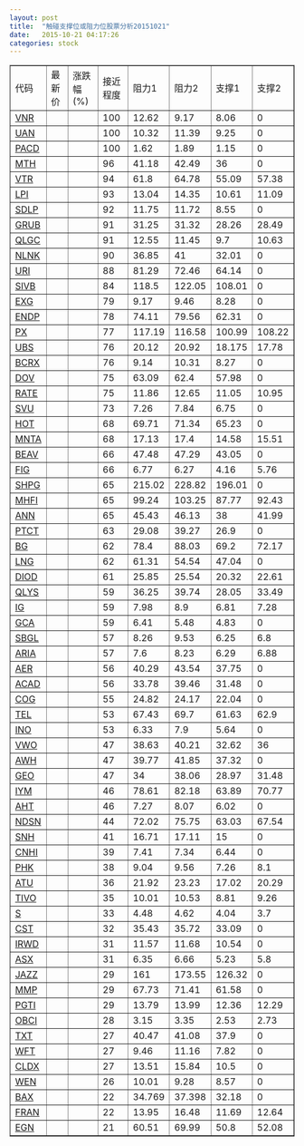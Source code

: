 ```yaml
---
layout: post
title:  "触碰支撑位或阻力位股票分析20151021"
date:   2015-10-21 04:17:26
categories: stock
---
```

<script type="text/javascript">
var stockList = []
stockList.push('gb_vnr');
stockList.push('gb_uan');
stockList.push('gb_pacd');
stockList.push('gb_mth');
stockList.push('gb_vtr');
stockList.push('gb_lpi');
stockList.push('gb_sdlp');
stockList.push('gb_grub');
stockList.push('gb_qlgc');
stockList.push('gb_nlnk');
stockList.push('gb_uri');
stockList.push('gb_sivb');
stockList.push('gb_exg');
stockList.push('gb_endp');
stockList.push('gb_px');
stockList.push('gb_ubs');
stockList.push('gb_bcrx');
stockList.push('gb_dov');
stockList.push('gb_rate');
stockList.push('gb_svu');
stockList.push('gb_hot');
stockList.push('gb_mnta');
stockList.push('gb_beav');
stockList.push('gb_fig');
stockList.push('gb_shpg');
stockList.push('gb_mhfi');
stockList.push('gb_ann');
stockList.push('gb_ptct');
stockList.push('gb_bg');
stockList.push('gb_lng');
stockList.push('gb_diod');
stockList.push('gb_qlys');
stockList.push('gb_ig');
stockList.push('gb_gca');
stockList.push('gb_sbgl');
stockList.push('gb_aria');
stockList.push('gb_aer');
stockList.push('gb_acad');
stockList.push('gb_cog');
stockList.push('gb_tel');
stockList.push('gb_ino');
stockList.push('gb_vwo');
stockList.push('gb_awh');
stockList.push('gb_geo');
stockList.push('gb_iym');
stockList.push('gb_aht');
stockList.push('gb_ndsn');
stockList.push('gb_snh');
stockList.push('gb_cnhi');
stockList.push('gb_phk');
stockList.push('gb_atu');
stockList.push('gb_tivo');
stockList.push('gb_s');
stockList.push('gb_cst');
stockList.push('gb_irwd');
stockList.push('gb_asx');
stockList.push('gb_jazz');
stockList.push('gb_mmp');
stockList.push('gb_pgti');
stockList.push('gb_obci');
stockList.push('gb_txt');
stockList.push('gb_wft');
stockList.push('gb_cldx');
stockList.push('gb_wen');
stockList.push('gb_bax');
stockList.push('gb_fran');
stockList.push('gb_egn');
</script>
<table border="1">
 <tr>
 <td>代码</td>
 <td>最新价</td>
 <td>涨跌幅(%)</td>
 <td>接近程度</td>
 <td>阻力1</td>
 <td>阻力2</td>
 <td>支撑1</td>
 <td>支撑2</td>
</tr>
  <tr id="vnr" class="red">
  <td><a href="http://stock.finance.sina.com.cn/usstock/quotes/VNR.html" target="_blank">VNR</a></td><td></td><td></td><td>100</td><td>12.62</td><td>9.17</td><td>8.06</td><td>0</td></tr>
  <tr id="uan" class="red">
  <td><a href="http://stock.finance.sina.com.cn/usstock/quotes/UAN.html" target="_blank">UAN</a></td><td></td><td></td><td>100</td><td>10.32</td><td>11.39</td><td>9.25</td><td>0</td></tr>
  <tr id="pacd" class="red">
  <td><a href="http://stock.finance.sina.com.cn/usstock/quotes/PACD.html" target="_blank">PACD</a></td><td></td><td></td><td>100</td><td>1.62</td><td>1.89</td><td>1.15</td><td>0</td></tr>
  <tr id="mth" class="red">
  <td><a href="http://stock.finance.sina.com.cn/usstock/quotes/MTH.html" target="_blank">MTH</a></td><td></td><td></td><td>96</td><td>41.18</td><td>42.49</td><td>36</td><td>0</td></tr>
  <tr id="vtr" class="green">
  <td><a href="http://stock.finance.sina.com.cn/usstock/quotes/VTR.html" target="_blank">VTR</a></td><td></td><td></td><td>94</td><td>61.8</td><td>64.78</td><td>55.09</td><td>57.38</td></tr>
  <tr id="lpi" class="red">
  <td><a href="http://stock.finance.sina.com.cn/usstock/quotes/LPI.html" target="_blank">LPI</a></td><td></td><td></td><td>93</td><td>13.04</td><td>14.35</td><td>10.61</td><td>11.09</td></tr>
  <tr id="sdlp" class="red">
  <td><a href="http://stock.finance.sina.com.cn/usstock/quotes/SDLP.html" target="_blank">SDLP</a></td><td></td><td></td><td>92</td><td>11.75</td><td>11.72</td><td>8.55</td><td>0</td></tr>
  <tr id="grub" class="red">
  <td><a href="http://stock.finance.sina.com.cn/usstock/quotes/GRUB.html" target="_blank">GRUB</a></td><td></td><td></td><td>91</td><td>31.25</td><td>31.32</td><td>28.26</td><td>28.49</td></tr>
  <tr id="qlgc" class="green">
  <td><a href="http://stock.finance.sina.com.cn/usstock/quotes/QLGC.html" target="_blank">QLGC</a></td><td></td><td></td><td>91</td><td>12.55</td><td>11.45</td><td>9.7</td><td>10.63</td></tr>
  <tr id="nlnk" class="red">
  <td><a href="http://stock.finance.sina.com.cn/usstock/quotes/NLNK.html" target="_blank">NLNK</a></td><td></td><td></td><td>90</td><td>36.85</td><td>41</td><td>32.01</td><td>0</td></tr>
  <tr id="uri" class="green">
  <td><a href="http://stock.finance.sina.com.cn/usstock/quotes/URI.html" target="_blank">URI</a></td><td></td><td></td><td>88</td><td>81.29</td><td>72.46</td><td>64.14</td><td>0</td></tr>
  <tr id="sivb" class="red">
  <td><a href="http://stock.finance.sina.com.cn/usstock/quotes/SIVB.html" target="_blank">SIVB</a></td><td></td><td></td><td>84</td><td>118.5</td><td>122.05</td><td>108.01</td><td>0</td></tr>
  <tr id="exg" class="red">
  <td><a href="http://stock.finance.sina.com.cn/usstock/quotes/EXG.html" target="_blank">EXG</a></td><td></td><td></td><td>79</td><td>9.17</td><td>9.46</td><td>8.28</td><td>0</td></tr>
  <tr id="endp" class="green">
  <td><a href="http://stock.finance.sina.com.cn/usstock/quotes/ENDP.html" target="_blank">ENDP</a></td><td></td><td></td><td>78</td><td>74.11</td><td>79.56</td><td>62.31</td><td>0</td></tr>
  <tr id="px" class="green">
  <td><a href="http://stock.finance.sina.com.cn/usstock/quotes/PX.html" target="_blank">PX</a></td><td></td><td></td><td>77</td><td>117.19</td><td>116.58</td><td>100.99</td><td>108.22</td></tr>
  <tr id="ubs" class="red">
  <td><a href="http://stock.finance.sina.com.cn/usstock/quotes/UBS.html" target="_blank">UBS</a></td><td></td><td></td><td>76</td><td>20.12</td><td>20.92</td><td>18.175</td><td>17.78</td></tr>
  <tr id="bcrx" class="green">
  <td><a href="http://stock.finance.sina.com.cn/usstock/quotes/BCRX.html" target="_blank">BCRX</a></td><td></td><td></td><td>76</td><td>9.14</td><td>10.31</td><td>8.27</td><td>0</td></tr>
  <tr id="dov" class="green">
  <td><a href="http://stock.finance.sina.com.cn/usstock/quotes/DOV.html" target="_blank">DOV</a></td><td></td><td></td><td>75</td><td>63.09</td><td>62.4</td><td>57.98</td><td>0</td></tr>
  <tr id="rate" class="red">
  <td><a href="http://stock.finance.sina.com.cn/usstock/quotes/RATE.html" target="_blank">RATE</a></td><td></td><td></td><td>75</td><td>11.86</td><td>12.65</td><td>11.05</td><td>10.95</td></tr>
  <tr id="svu" class="red">
  <td><a href="http://stock.finance.sina.com.cn/usstock/quotes/SVU.html" target="_blank">SVU</a></td><td></td><td></td><td>73</td><td>7.26</td><td>7.84</td><td>6.75</td><td>0</td></tr>
  <tr id="hot" class="red">
  <td><a href="http://stock.finance.sina.com.cn/usstock/quotes/HOT.html" target="_blank">HOT</a></td><td></td><td></td><td>68</td><td>69.71</td><td>71.34</td><td>65.23</td><td>0</td></tr>
  <tr id="mnta" class="green">
  <td><a href="http://stock.finance.sina.com.cn/usstock/quotes/MNTA.html" target="_blank">MNTA</a></td><td></td><td></td><td>68</td><td>17.13</td><td>17.4</td><td>14.58</td><td>15.51</td></tr>
  <tr id="beav" class="green">
  <td><a href="http://stock.finance.sina.com.cn/usstock/quotes/BEAV.html" target="_blank">BEAV</a></td><td></td><td></td><td>66</td><td>47.48</td><td>47.29</td><td>43.05</td><td>0</td></tr>
  <tr id="fig" class="green">
  <td><a href="http://stock.finance.sina.com.cn/usstock/quotes/FIG.html" target="_blank">FIG</a></td><td></td><td></td><td>66</td><td>6.77</td><td>6.27</td><td>4.16</td><td>5.76</td></tr>
  <tr id="shpg" class="red">
  <td><a href="http://stock.finance.sina.com.cn/usstock/quotes/SHPG.html" target="_blank">SHPG</a></td><td></td><td></td><td>65</td><td>215.02</td><td>228.82</td><td>196.01</td><td>0</td></tr>
  <tr id="mhfi" class="green">
  <td><a href="http://stock.finance.sina.com.cn/usstock/quotes/MHFI.html" target="_blank">MHFI</a></td><td></td><td></td><td>65</td><td>99.24</td><td>103.25</td><td>87.77</td><td>92.43</td></tr>
  <tr id="ann" class="red">
  <td><a href="http://stock.finance.sina.com.cn/usstock/quotes/ANN.html" target="_blank">ANN</a></td><td></td><td></td><td>65</td><td>45.43</td><td>46.13</td><td>38</td><td>41.99</td></tr>
  <tr id="ptct" class="green">
  <td><a href="http://stock.finance.sina.com.cn/usstock/quotes/PTCT.html" target="_blank">PTCT</a></td><td></td><td></td><td>63</td><td>29.08</td><td>39.27</td><td>26.9</td><td>0</td></tr>
  <tr id="bg" class="red">
  <td><a href="http://stock.finance.sina.com.cn/usstock/quotes/BG.html" target="_blank">BG</a></td><td></td><td></td><td>62</td><td>78.4</td><td>88.03</td><td>69.2</td><td>72.17</td></tr>
  <tr id="lng" class="green">
  <td><a href="http://stock.finance.sina.com.cn/usstock/quotes/LNG.html" target="_blank">LNG</a></td><td></td><td></td><td>62</td><td>61.31</td><td>54.54</td><td>47.04</td><td>0</td></tr>
  <tr id="diod" class="green">
  <td><a href="http://stock.finance.sina.com.cn/usstock/quotes/DIOD.html" target="_blank">DIOD</a></td><td></td><td></td><td>61</td><td>25.85</td><td>25.54</td><td>20.32</td><td>22.61</td></tr>
  <tr id="qlys" class="green">
  <td><a href="http://stock.finance.sina.com.cn/usstock/quotes/QLYS.html" target="_blank">QLYS</a></td><td></td><td></td><td>59</td><td>36.25</td><td>39.74</td><td>28.05</td><td>33.49</td></tr>
  <tr id="ig" class="green">
  <td><a href="http://stock.finance.sina.com.cn/usstock/quotes/IG.html" target="_blank">IG</a></td><td></td><td></td><td>59</td><td>7.98</td><td>8.9</td><td>6.81</td><td>7.28</td></tr>
  <tr id="gca" class="green">
  <td><a href="http://stock.finance.sina.com.cn/usstock/quotes/GCA.html" target="_blank">GCA</a></td><td></td><td></td><td>59</td><td>6.41</td><td>5.48</td><td>4.83</td><td>0</td></tr>
  <tr id="sbgl" class="green">
  <td><a href="http://stock.finance.sina.com.cn/usstock/quotes/SBGL.html" target="_blank">SBGL</a></td><td></td><td></td><td>57</td><td>8.26</td><td>9.53</td><td>6.25</td><td>6.8</td></tr>
  <tr id="aria" class="green">
  <td><a href="http://stock.finance.sina.com.cn/usstock/quotes/ARIA.html" target="_blank">ARIA</a></td><td></td><td></td><td>57</td><td>7.6</td><td>8.23</td><td>6.29</td><td>6.88</td></tr>
  <tr id="aer" class="red">
  <td><a href="http://stock.finance.sina.com.cn/usstock/quotes/AER.html" target="_blank">AER</a></td><td></td><td></td><td>56</td><td>40.29</td><td>43.54</td><td>37.75</td><td>0</td></tr>
  <tr id="acad" class="red">
  <td><a href="http://stock.finance.sina.com.cn/usstock/quotes/ACAD.html" target="_blank">ACAD</a></td><td></td><td></td><td>56</td><td>33.78</td><td>39.46</td><td>31.48</td><td>0</td></tr>
  <tr id="cog" class="red">
  <td><a href="http://stock.finance.sina.com.cn/usstock/quotes/COG.html" target="_blank">COG</a></td><td></td><td></td><td>55</td><td>24.82</td><td>24.17</td><td>22.04</td><td>0</td></tr>
  <tr id="tel" class="green">
  <td><a href="http://stock.finance.sina.com.cn/usstock/quotes/TEL.html" target="_blank">TEL</a></td><td></td><td></td><td>53</td><td>67.43</td><td>69.7</td><td>61.63</td><td>62.9</td></tr>
  <tr id="ino" class="red">
  <td><a href="http://stock.finance.sina.com.cn/usstock/quotes/INO.html" target="_blank">INO</a></td><td></td><td></td><td>53</td><td>6.33</td><td>7.9</td><td>5.64</td><td>0</td></tr>
  <tr id="vwo" class="green">
  <td><a href="http://stock.finance.sina.com.cn/usstock/quotes/VWO.html" target="_blank">VWO</a></td><td></td><td></td><td>47</td><td>38.63</td><td>40.21</td><td>32.62</td><td>36</td></tr>
  <tr id="awh" class="red">
  <td><a href="http://stock.finance.sina.com.cn/usstock/quotes/AWH.html" target="_blank">AWH</a></td><td></td><td></td><td>47</td><td>39.77</td><td>41.85</td><td>37.32</td><td>0</td></tr>
  <tr id="geo" class="green">
  <td><a href="http://stock.finance.sina.com.cn/usstock/quotes/GEO.html" target="_blank">GEO</a></td><td></td><td></td><td>47</td><td>34</td><td>38.06</td><td>28.97</td><td>31.48</td></tr>
  <tr id="iym" class="green">
  <td><a href="http://stock.finance.sina.com.cn/usstock/quotes/IYM.html" target="_blank">IYM</a></td><td></td><td></td><td>46</td><td>78.61</td><td>82.18</td><td>63.89</td><td>70.77</td></tr>
  <tr id="aht" class="red">
  <td><a href="http://stock.finance.sina.com.cn/usstock/quotes/AHT.html" target="_blank">AHT</a></td><td></td><td></td><td>46</td><td>7.27</td><td>8.07</td><td>6.02</td><td>0</td></tr>
  <tr id="ndsn" class="green">
  <td><a href="http://stock.finance.sina.com.cn/usstock/quotes/NDSN.html" target="_blank">NDSN</a></td><td></td><td></td><td>44</td><td>72.02</td><td>75.75</td><td>63.03</td><td>67.54</td></tr>
  <tr id="snh" class="green">
  <td><a href="http://stock.finance.sina.com.cn/usstock/quotes/SNH.html" target="_blank">SNH</a></td><td></td><td></td><td>41</td><td>16.71</td><td>17.11</td><td>15</td><td>0</td></tr>
  <tr id="cnhi" class="green">
  <td><a href="http://stock.finance.sina.com.cn/usstock/quotes/CNHI.html" target="_blank">CNHI</a></td><td></td><td></td><td>39</td><td>7.41</td><td>7.34</td><td>6.44</td><td>0</td></tr>
  <tr id="phk" class="green">
  <td><a href="http://stock.finance.sina.com.cn/usstock/quotes/PHK.html" target="_blank">PHK</a></td><td></td><td></td><td>38</td><td>9.04</td><td>9.56</td><td>7.26</td><td>8.1</td></tr>
  <tr id="atu" class="red">
  <td><a href="http://stock.finance.sina.com.cn/usstock/quotes/ATU.html" target="_blank">ATU</a></td><td></td><td></td><td>36</td><td>21.92</td><td>23.23</td><td>17.02</td><td>20.29</td></tr>
  <tr id="tivo" class="green">
  <td><a href="http://stock.finance.sina.com.cn/usstock/quotes/TIVO.html" target="_blank">TIVO</a></td><td></td><td></td><td>35</td><td>10.01</td><td>10.53</td><td>8.81</td><td>9.26</td></tr>
  <tr id="s" class="red">
  <td><a href="http://stock.finance.sina.com.cn/usstock/quotes/S.html" target="_blank">S</a></td><td></td><td></td><td>33</td><td>4.48</td><td>4.62</td><td>4.04</td><td>3.7</td></tr>
  <tr id="cst" class="red">
  <td><a href="http://stock.finance.sina.com.cn/usstock/quotes/CST.html" target="_blank">CST</a></td><td></td><td></td><td>32</td><td>35.43</td><td>35.72</td><td>33.09</td><td>0</td></tr>
  <tr id="irwd" class="red">
  <td><a href="http://stock.finance.sina.com.cn/usstock/quotes/IRWD.html" target="_blank">IRWD</a></td><td></td><td></td><td>31</td><td>11.57</td><td>11.68</td><td>10.54</td><td>0</td></tr>
  <tr id="asx" class="green">
  <td><a href="http://stock.finance.sina.com.cn/usstock/quotes/ASX.html" target="_blank">ASX</a></td><td></td><td></td><td>31</td><td>6.35</td><td>6.66</td><td>5.23</td><td>5.8</td></tr>
  <tr id="jazz" class="green">
  <td><a href="http://stock.finance.sina.com.cn/usstock/quotes/JAZZ.html" target="_blank">JAZZ</a></td><td></td><td></td><td>29</td><td>161</td><td>173.55</td><td>126.32</td><td>0</td></tr>
  <tr id="mmp" class="red">
  <td><a href="http://stock.finance.sina.com.cn/usstock/quotes/MMP.html" target="_blank">MMP</a></td><td></td><td></td><td>29</td><td>67.73</td><td>71.41</td><td>61.58</td><td>0</td></tr>
  <tr id="pgti" class="green">
  <td><a href="http://stock.finance.sina.com.cn/usstock/quotes/PGTI.html" target="_blank">PGTI</a></td><td></td><td></td><td>29</td><td>13.79</td><td>13.99</td><td>12.36</td><td>12.29</td></tr>
  <tr id="obci" class="green">
  <td><a href="http://stock.finance.sina.com.cn/usstock/quotes/OBCI.html" target="_blank">OBCI</a></td><td></td><td></td><td>28</td><td>3.15</td><td>3.35</td><td>2.53</td><td>2.73</td></tr>
  <tr id="txt" class="green">
  <td><a href="http://stock.finance.sina.com.cn/usstock/quotes/TXT.html" target="_blank">TXT</a></td><td></td><td></td><td>27</td><td>40.47</td><td>41.08</td><td>37.9</td><td>0</td></tr>
  <tr id="wft" class="red">
  <td><a href="http://stock.finance.sina.com.cn/usstock/quotes/WFT.html" target="_blank">WFT</a></td><td></td><td></td><td>27</td><td>9.46</td><td>11.16</td><td>7.82</td><td>0</td></tr>
  <tr id="cldx" class="red">
  <td><a href="http://stock.finance.sina.com.cn/usstock/quotes/CLDX.html" target="_blank">CLDX</a></td><td></td><td></td><td>27</td><td>13.51</td><td>15.84</td><td>10.5</td><td>0</td></tr>
  <tr id="wen" class="red">
  <td><a href="http://stock.finance.sina.com.cn/usstock/quotes/WEN.html" target="_blank">WEN</a></td><td></td><td></td><td>26</td><td>10.01</td><td>9.28</td><td>8.57</td><td>0</td></tr>
  <tr id="bax" class="red">
  <td><a href="http://stock.finance.sina.com.cn/usstock/quotes/BAX.html" target="_blank">BAX</a></td><td></td><td></td><td>22</td><td>34.769</td><td>37.398</td><td>32.18</td><td>0</td></tr>
  <tr id="fran" class="red">
  <td><a href="http://stock.finance.sina.com.cn/usstock/quotes/FRAN.html" target="_blank">FRAN</a></td><td></td><td></td><td>22</td><td>13.95</td><td>16.48</td><td>11.69</td><td>12.64</td></tr>
  <tr id="egn" class="red">
  <td><a href="http://stock.finance.sina.com.cn/usstock/quotes/EGN.html" target="_blank">EGN</a></td><td></td><td></td><td>21</td><td>60.51</td><td>69.99</td><td>50.8</td><td>52.08</td></tr>
</table>
